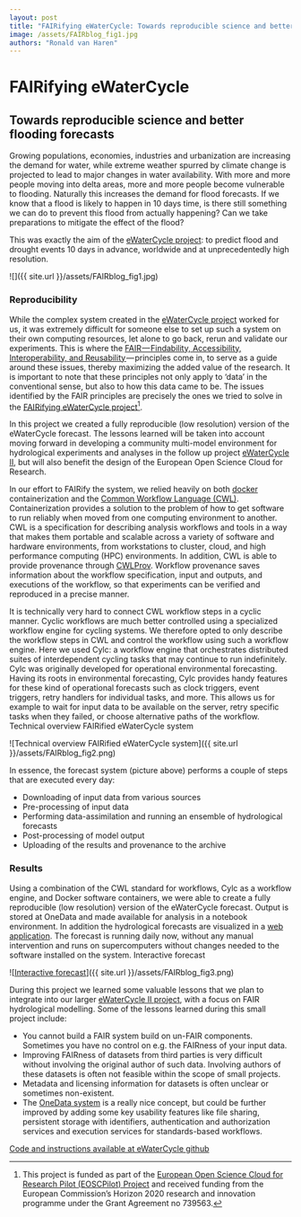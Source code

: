 ```yaml
---
layout: post
title: "FAIRifying eWaterCycle: Towards reproducible science and better flooding forecasts"
image: /assets/FAIRblog_fig1.jpg
authors: "Ronald van Haren"
---
```


# FAIRifying eWaterCycle
## Towards reproducible science and better flooding forecasts

Growing populations, economies, industries and urbanization are increasing the demand for water, while extreme weather spurred by climate change is projected to lead to major changes in water availability. With more and more people moving into delta areas, more and more people become vulnerable to flooding. Naturally this increases the demand for flood forecasts. If we know that a flood is likely to happen in 10 days time, is there still something we can do to prevent this flood from actually happening? Can we take preparations to mitigate the effect of the flood?

This was exactly the aim of the [eWaterCycle project](https://www.esciencecenter.nl/project/ewatercycle): to predict flood and drought events 10 days in advance, worldwide and at unprecedentedly high resolution.

![]({{ site.url }}/assets/FAIRblog_fig1.jpg)

### Reproducibility

While the complex system created in the [eWaterCycle project](https://www.esciencecenter.nl/project/ewatercycle) worked for us, it was extremely difficult for someone else to set up such a system on their own computing resources, let alone to go back, rerun and validate our experiments. This is where the [FAIR — Findability, Accessibility, Interoperability, and Reusability ](https://www.nature.com/articles/sdata201618)— principles come in, to serve as a guide around these issues, thereby maximizing the added value of the research. It is important to note that these principles not only apply to ‘data’ in the conventional sense, but also to how this data came to be. The issues identified by the FAIR principles are precisely the ones we tried to solve in the [FAIRifying eWaterCycle project](https://www.esciencecenter.nl/project/fairifying-ewatercycle)[^1].

In this project we created a fully reproducible (low resolution) version of the eWaterCycle forecast. The lessons learned will be taken into account moving forward in developing a community multi-model environment for hydrological experiments and analyses in the follow up project [eWaterCycle II](https://www.esciencecenter.nl/project/ewatercycle-ii), but will also benefit the design of the European Open Science Cloud for Research.

In our effort to FAIRify the system, we relied heavily on both [docker](https://www.docker.com/) containerization and the [Common Workflow Language (CWL)](https://www.commonwl.org/). Containerization provides a solution to the problem of how to get software to run reliably when moved from one computing environment to another. CWL is a specification for describing analysis workflows and tools in a way that makes them portable and scalable across a variety of software and hardware environments, from workstations to cluster, cloud, and high performance computing (HPC) environments. In addition, CWL is able to provide provenance through [CWLProv](https://zenodo.org/record/1966881#.XFMIj-2CrJE). Workflow provenance saves information about the workflow specification, input and outputs, and executions of the workflow, so that experiments can be verified and reproduced in a precise manner.

It is technically very hard to connect CWL workflow steps in a cyclic manner. Cyclic workflows are much better controlled using a specialized workflow engine for cycling systems. We therefore opted to only describe the workflow steps in CWL and control the workflow using such a workflow engine. Here we used Cylc: a workflow engine that orchestrates distributed suites of interdependent cycling tasks that may continue to run indefinitely. Cylc was originally developed for operational environmental forecasting. Having its roots in environmental forecasting, Cylc provides handy features for these kind of operational forecasts such as clock triggers, event triggers, retry handlers for individual tasks, and more. This allows us for example to wait for input data to be available on the server, retry specific tasks when they failed, or choose alternative paths of the workflow.
Technical overview FAIRified eWaterCycle system

![Technical overview FAIRified eWaterCycle system]({{ site.url }}/assets/FAIRblog_fig2.png)

In essence, the forecast system (picture above) performs a couple of steps that are executed every day:

* Downloading of input data from various sources
* Pre-processing of input data
* Performing data-assimilation and running an ensemble of hydrological forecasts
* Post-processing of model output
* Uploading of the results and provenance to the archive

### Results
Using a combination of the CWL standard for workflows, Cylc as a workflow engine, and Docker software containers, we were able to create a fully reproducible (low resolution) version of the eWaterCycle forecast. Output is stored at OneData and made available for analysis in a notebook environment. In addition the hydrological forecasts are visualized in a [web application](http://forecast.ewatercycle.org/). The forecast is running daily now, without any manual intervention and runs on supercomputers without changes needed to the software installed on the system.
Interactive forecast

![[Interactive forecast](http://forecast.ewatercycle.org/)]({{ site.url }}/assets/FAIRblog_fig3.png)

During this project we learned some valuable lessons that we plan to integrate into our larger [eWaterCycle II project](https://www.ewatercycle.org/), with a focus on FAIR hydrological modelling. Some of the lessons learned during this small project include:

* You cannot build a FAIR system build on un-FAIR components. Sometimes you have no control on e.g. the FAIRness of your input data.
* Improving FAIRness of datasets from third parties is very difficult without involving the original author of such data. Involving authors of these datasets is often not feasible within the scope of small projects.
* Metadata and licensing information for datasets is often unclear or sometimes non-existent.
* The [OneData system](https://onedata.org/#/home) is a really nice concept, but could be further improved by adding some key usability features like file sharing, persistent storage with identifiers, authentication and authorization services and execution services for standards-based workflows.


[Code and instructions available at eWaterCycle github](https://github.com/eWaterCycle/forecast-docker)



[^1]: This project is funded as part of the [European Open Science Cloud for Research Pilot (EOSCPilot) Project](https://www.eoscpilot.eu/) and received funding from the European Commission’s Horizon 2020 research and innovation programme under the Grant Agreement no 739563.
